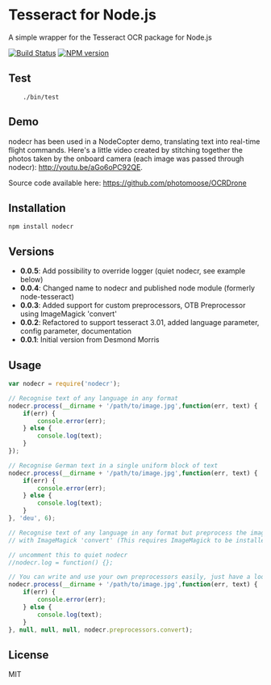 # Tesseract for Node.js

A simple wrapper for the Tesseract OCR package for Node.js

[![Build Status](https://travis-ci.org/joscha/nodecr.png)](https://travis-ci.org/joscha/nodecr)
[![NPM version](https://badge.fury.io/js/nodecr.png)](http://badge.fury.io/js/nodecr)

## Test

		./bin/test

## Demo
nodecr has been used in a NodeCopter demo, translating text into real-time flight commands.
Here's a little video created by stitching together the photos taken by the onboard camera (each image was passed through nodecr):
http://youtu.be/aGo6oPC92QE.

Source code available here: https://github.com/photomoose/OCRDrone

## Installation
`npm install nodecr`

## Versions
* **0.0.5**: Add possibility to override logger (quiet nodecr, see example below)
* **0.0.4**: Changed name to nodecr and published node module (formerly node-tesseract)
* **0.0.3**: Added support for custom preprocessors, OTB Preprocessor using ImageMagick 'convert'
* **0.0.2**: Refactored to support tesseract 3.01, added language parameter, config parameter, documentation
* **0.0.1**: Initial version from Desmond Morris

## Usage

```JavaScript
var nodecr = require('nodecr');

// Recognise text of any language in any format
nodecr.process(__dirname + '/path/to/image.jpg',function(err, text) {
	if(err) {
		console.error(err);
	} else {
		console.log(text);
	}
});

// Recognise German text in a single uniform block of text
nodecr.process(__dirname + '/path/to/image.jpg',function(err, text) {
	if(err) {
		console.error(err);
	} else {
		console.log(text);
	}
}, 'deu', 6);

// Recognise text of any language in any format but preprocess the image
// with ImageMagick 'convert' (This requires ImageMagick to be installed)

// uncomment this to quiet nodecr
//nodecr.log = function() {};

// You can write and use your own preprocessors easily, just have a look at src/nodecr.coffee
nodecr.process(__dirname + '/path/to/image.jpg',function(err, text) {
	if(err) {
		console.error(err);
	} else {
		console.log(text);
	}
}, null, null, null, nodecr.preprocessors.convert);
```

## License
MIT
